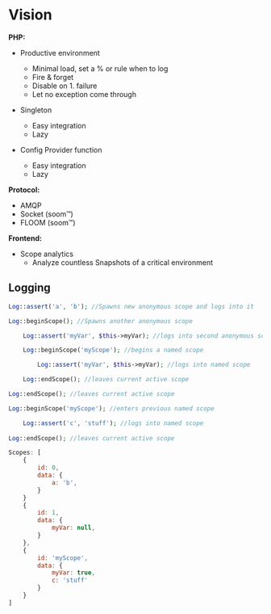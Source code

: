 Vision
===========

__PHP:__
*   Productive environment
	* Minimal load, set a % or rule when to log
	* Fire & forget
	* Disable on 1. failure
	* Let no exception come through

*   Singleton
	* Easy integration
	* Lazy
	
*   Config Provider function
	* Easy integration
	* Lazy


__Protocol:__
* AMQP
* Socket (soom™)
* FLOOM (soom™)


__Frontend:__
*   Scope analytics
	* Analyze countless Snapshots of a critical environment


Logging
-------------

```PHP
Log::assert('a', 'b'); //Spawns new anonymous scope and logs into it

Log::beginScope(); //Spawns another anonymous scope

	Log::assert('myVar', $this->myVar); //logs into second anonymous scope

	Log::beginScope('myScope'); //begins a named scope

		Log::assert('myVar', $this->myVar); //logs into named scope

	Log::endScope(); //leaves current active scope

Log::endScope(); //leaves current active scope

Log::beginScope('myScope'); //enters previous named scope

	Log::assert('c', 'stuff'); //logs into named scope
	
Log::endScope(); //leaves current active scope
```


```Javascript
Scopes: [
	{
		id: 0,
		data: {
			a: 'b',
		}
	}
	{
		id: 1,
		data: {
			myVar: null,
		}
	},
	{
		id: 'myScope',
		data: {
			myVar: true,
			c: 'stuff'
		}
	}
]
```
